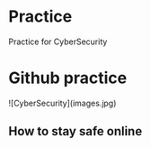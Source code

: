 # Practice
Practice for CyberSecurity
<h1> Github practice </h1>
![CyberSecurity](images.jpg)
<h2> How to stay safe online</h2>


